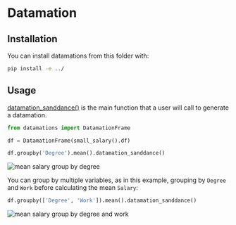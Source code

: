 # Datamation

## Installation

You can install datamations from this folder with:

```bash
pip install -e ../
```

## Usage

[datamation_sanddance()](https://github.com/microsoft/datamations/blob/main/datamations/datamation_frame.py#L380)
is the main function that a user will call to generate a datamation.

```python
from datamations import DatamationFrame

df = DatamationFrame(small_salary().df)

df.groupby('Degree').mean().datamation_sanddance()
```

![mean salary group by degree]("../../man/figures/README-mean_salary_group_by_degree.gif")

You can group by multiple variables, as in this example, grouping by
`Degree` and `Work` before calculating the mean `Salary`:

```python
df.groupby(['Degree', 'Work']).mean().datamation_sanddance()
```

![mean salary group by degree and work]("../../../../man/figures/README-mean_salary_group_by_degree_work.gif")
